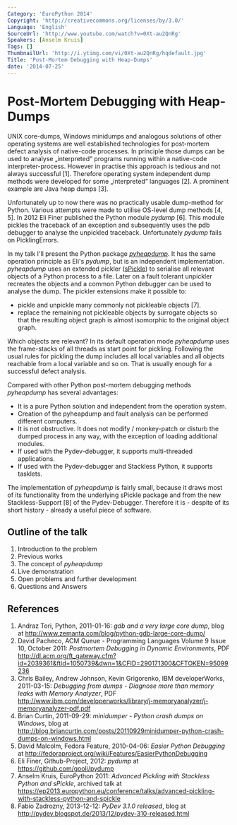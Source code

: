 ```yaml
---
Category: 'EuroPython 2014'
Copyright: 'http://creativecommons.org/licenses/by/3.0/'
Language: 'English'
SourceUrl: 'http://www.youtube.com/watch?v=0Xt-au2QnRg'
Speakers: [Anselm Kruis]
Tags: []
ThumbnailUrl: 'http://i.ytimg.com/vi/0Xt-au2QnRg/hqdefault.jpg'
Title: 'Post-Mortem Debugging with Heap-Dumps'
date: '2014-07-25'
---
```

Post-Mortem Debugging with Heap-Dumps
=====================================

UNIX core-dumps, Windows minidumps and analogous solutions of other operating systems are well established technologies for 
post-mortem defect analysis of native-code processes. In principle those dumps can be used to analyse „interpreted“ 
programs running within a native-code interpreter-process. However in practise this approach is tedious and not always successful \[1\].
Therefore operating system independent dump methods were developed for some „interpreted“ languages \[2\]. 
A prominent example are Java heap dumps \[3\]. 

Unfortunately up to now there was no practically usable dump-method for Python. Various attempts were made 
to utilise OS-level dump methods \[4, 5\]. In 2012 Eli Finer published the Python module *pydump* \[6\].
This module pickles the traceback of an exception and subsequently uses the pdb debugger to analyse the unpickled traceback.
Unfortunately *pydump* fails on PicklingErrors.

In my talk I'll present the Python package [*pyheapdump*](https://pypi.python.org/pypi/pyheapdump). It has the same operation principle as Eli's *pydump*, but 
is an independent implementation. *pyheapdump* uses an extended pickler 
([sPickle](https://pypi.python.org/pypi/sPickle)) to serialise all relevant objects 
of a Python process to a file. Later on a fault tolerant unpickler recreates the objects and a common Python
debugger can be used to analyse the dump. The pickler extensions make it possible to:

 * pickle and unpickle many commonly not pickleable objects [7].
 * replace the remaining not pickleable objects by surrogate objects so that the resulting object graph is
   almost isomorphic to the original object graph.
   
Which objects are relevant? In its default operation mode *pyheapdump* 
uses the frame-stacks of all threads as start point for pickling. Following the 
usual rules for pickling the dump includes all local variables and all objects 
reachable from a local variable and so on. That is usually enough for a successful defect analysis.

Compared with other Python post-mortem debugging methods *pyheapdump* has several advantages:

 * It is a pure Python solution and independent from the operation system.
 * Creation of the pyheapdump and fault analysis can be performed different computers.
 * It is not obstructive. It does not modify / monkey-patch or disturb the dumped 
   process in any way, with the exception of loading additional modules.
 * If used with the Pydev-debugger, it supports multi-threaded applications.
 * If used with the Pydev-debugger and Stackless Python, it supports tasklets. 

The implementation of *pyheapdump* is fairly small, because it draws most of its functionality 
from the underlying sPickle package and from the new Stackless-Support \[8\] of the
Pydev-Debugger. Therefore it is - despite of its short history - already a useful piece of software.

Outline of the talk
-------------------

1.	Introduction to the problem
2.	Previous works
3.	The concept of *pyheapdump*
4.	Live demonstration
5.	Open problems and further development
6.	Questions and Answers

References
----------

1. Andraz Tori, Python, 2011-01-16: *gdb and a very large core dump*, blog at <http://www.zemanta.com/blog/python-gdb-large-core-dump/>
2. David Pacheco, ACM Queue - Programming Languages Volume 9 Issue 10, October 2011: 
   *Postmortem Debugging in Dynamic Environments*, 
   PDF <http://dl.acm.org/ft_gateway.cfm?id=2039361&ftid=1050739&dwn=1&CFID=290171300&CFTOKEN=95099236>
3. Chris Bailey, Andrew Johnson, Kevin Grigorenko, IBM developerWorks, 2011-03-15: 
   *Debugging from dumps - Diagnose more than memory leaks with Memory Analyzer*, 
   PDF <http://www.ibm.com/developerworks/library/j-memoryanalyzer/j-memoryanalyzer-pdf.pdf>
4. Brian Curtin, 2011-09-29: *minidumper - Python crash dumps on Windows*, 
   blog at <http://blog.briancurtin.com/posts/20110929minidumper-python-crash-dumps-on-windows.html>
5. David Malcolm, Fedora Feature, 2010-04-06: *Easier Python Debugging* 
   at <http://fedoraproject.org/wiki/Features/EasierPythonDebugging>
6. Eli Finer, Github-Project, 2012: *pydump* at <https://github.com/gooli/pydump>
7. Anselm Kruis, EuroPython 2011: *Advanced Pickling with Stackless Python and sPickle*,
   archived talk at <https://ep2013.europython.eu/conference/talks/advanced-pickling-with-stackless-python-and-spickle>
8. Fabio Zadrozny, 2013-12-12: *PyDev 3.1.0 released*, 
   blog at <http://pydev.blogspot.de/2013/12/pydev-310-released.html>


